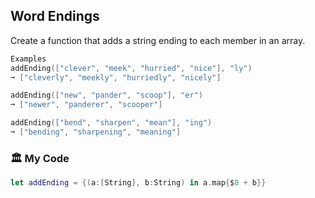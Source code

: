 ## Word Endings

Create a function that adds a string ending to each member in an array.
```swift
Examples
addEnding(["clever", "meek", "hurried", "nice"], "ly")
➞ ["cleverly", "meekly", "hurriedly", "nicely"]

addEnding(["new", "pander", "scoop"], "er")
➞ ["newer", "panderer", "scooper"]

addEnding(["bend", "sharpen", "mean"], "ing")
➞ ["bending", "sharpening", "meaning"]
```
### 🏛️ My Code
```swift
let addEnding = {(a:[String], b:String) in a.map{$0 + b}}
```
